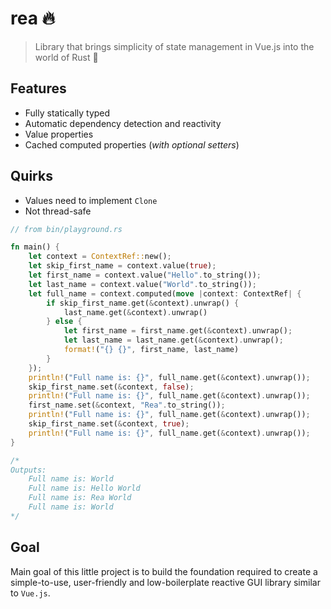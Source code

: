 # rea 🔥
> Library that brings simplicity of state management in Vue.js into the world of Rust 🦀

## Features
* Fully statically typed
* Automatic dependency detection and reactivity
* Value properties
* Cached computed properties (*with optional setters*)

## Quirks
* Values need to implement `Clone`
* Not thread-safe

```rust
// from bin/playground.rs

fn main() {
    let context = ContextRef::new();
    let skip_first_name = context.value(true);
    let first_name = context.value("Hello".to_string());
    let last_name = context.value("World".to_string());
    let full_name = context.computed(move |context: ContextRef| {
        if skip_first_name.get(&context).unwrap() {
            last_name.get(&context).unwrap()
        } else {
            let first_name = first_name.get(&context).unwrap();
            let last_name = last_name.get(&context).unwrap();
            format!("{} {}", first_name, last_name)
        }
    });
    println!("Full name is: {}", full_name.get(&context).unwrap());
    skip_first_name.set(&context, false);
    println!("Full name is: {}", full_name.get(&context).unwrap());
    first_name.set(&context, "Rea".to_string());
    println!("Full name is: {}", full_name.get(&context).unwrap());
    skip_first_name.set(&context, true);
    println!("Full name is: {}", full_name.get(&context).unwrap());
}

/*
Outputs:
    Full name is: World
    Full name is: Hello World
    Full name is: Rea World
    Full name is: World
*/
```

## Goal
Main goal of this little project is to build the foundation required to create a simple-to-use, user-friendly and low-boilerplate reactive GUI library similar to `Vue.js`.
